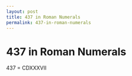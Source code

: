 ```yaml
---
layout: post
title: 437 in Roman Numerals
permalink: 437-in-roman-numerals
---
```


# 437 in Roman Numerals

437 = CDXXXVII
